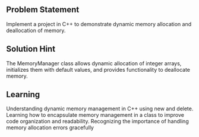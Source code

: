 

## Problem Statement
Implement a project in C++ to demonstrate dynamic memory allocation and deallocation of memory.
## Solution Hint
The MemoryManager class allows dynamic allocation of integer arrays, initializes them with default values, and provides functionality to deallocate memory.
## Learning
Understanding dynamic memory management in C++ using new and delete.
Learning how to encapsulate memory management in a class to improve code organization and readability.
Recognizing the importance of handling memory allocation errors gracefully
